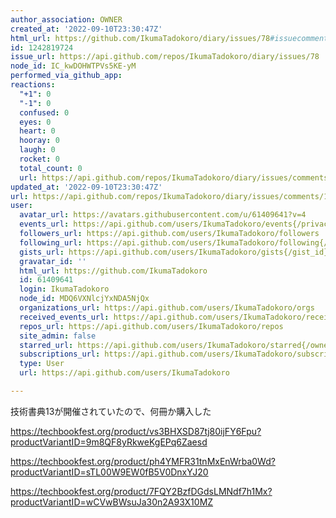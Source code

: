 ```yaml
---
author_association: OWNER
created_at: '2022-09-10T23:30:47Z'
html_url: https://github.com/IkumaTadokoro/diary/issues/78#issuecomment-1242819724
id: 1242819724
issue_url: https://api.github.com/repos/IkumaTadokoro/diary/issues/78
node_id: IC_kwDOHWTPVs5KE-yM
performed_via_github_app: 
reactions:
  "+1": 0
  "-1": 0
  confused: 0
  eyes: 0
  heart: 0
  hooray: 0
  laugh: 0
  rocket: 0
  total_count: 0
  url: https://api.github.com/repos/IkumaTadokoro/diary/issues/comments/1242819724/reactions
updated_at: '2022-09-10T23:30:47Z'
url: https://api.github.com/repos/IkumaTadokoro/diary/issues/comments/1242819724
user:
  avatar_url: https://avatars.githubusercontent.com/u/61409641?v=4
  events_url: https://api.github.com/users/IkumaTadokoro/events{/privacy}
  followers_url: https://api.github.com/users/IkumaTadokoro/followers
  following_url: https://api.github.com/users/IkumaTadokoro/following{/other_user}
  gists_url: https://api.github.com/users/IkumaTadokoro/gists{/gist_id}
  gravatar_id: ''
  html_url: https://github.com/IkumaTadokoro
  id: 61409641
  login: IkumaTadokoro
  node_id: MDQ6VXNlcjYxNDA5NjQx
  organizations_url: https://api.github.com/users/IkumaTadokoro/orgs
  received_events_url: https://api.github.com/users/IkumaTadokoro/received_events
  repos_url: https://api.github.com/users/IkumaTadokoro/repos
  site_admin: false
  starred_url: https://api.github.com/users/IkumaTadokoro/starred{/owner}{/repo}
  subscriptions_url: https://api.github.com/users/IkumaTadokoro/subscriptions
  type: User
  url: https://api.github.com/users/IkumaTadokoro

---
```

技術書典13が開催されていたので、何冊か購入した

https://techbookfest.org/product/vs3BHXSD87tj80ijFY6Fpu?productVariantID=9m8QF8yRkweKgEPq6Zaesd

https://techbookfest.org/product/ph4YMFR31tnMxEnWrba0Wd?productVariantID=sTL00W9EW0fB5V0DnxYJ20

https://techbookfest.org/product/7FQY2BzfDGdsLMNdf7h1Mx?productVariantID=wCVwBWsuJa30n2A93X10MZ


